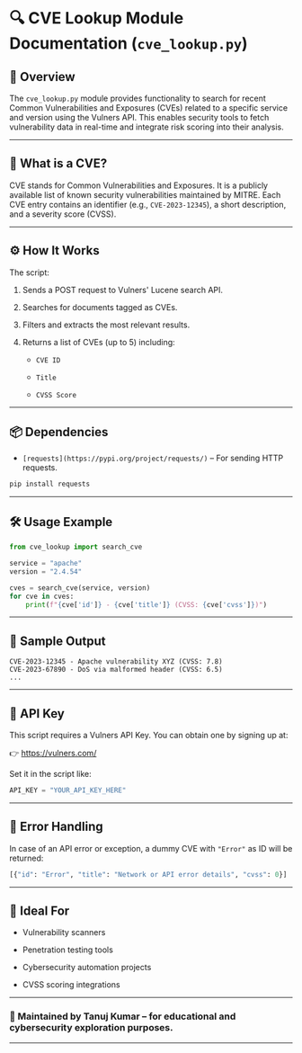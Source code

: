 # 🔍 CVE Lookup Module Documentation (`cve_lookup.py`)

## 📄 Overview

The `cve_lookup.py` module provides functionality to search for recent Common Vulnerabilities and Exposures (CVEs) related to a specific service and version using the Vulners API. This enables security tools to fetch vulnerability data in real-time and integrate risk scoring into their analysis.


---


## 🧠 What is a CVE?

CVE stands for Common Vulnerabilities and Exposures. It is a publicly available list of known security vulnerabilities maintained by MITRE. Each CVE entry contains an identifier (e.g., `CVE-2023-12345`), a short description, and a severity score (CVSS).


---


## ⚙️ How It Works

The script:

1. Sends a POST request to Vulners' Lucene search API.

2. Searches for documents tagged as CVEs.

3. Filters and extracts the most relevant results.

4. Returns a list of CVEs (up to 5) including:

    - `CVE ID`

    - `Title`

    - `CVSS Score`


---


## 📦 Dependencies

- `[requests](https://pypi.org/project/requests/)` – For sending HTTP requests.

```bash
pip install requests
```


---


## 🛠️ Usage Example

```python
from cve_lookup import search_cve

service = "apache"
version = "2.4.54"

cves = search_cve(service, version)
for cve in cves:
    print(f"{cve['id']} - {cve['title']} (CVSS: {cve['cvss']})")
```


---


## 🧪 Sample Output

```less
CVE-2023-12345 - Apache vulnerability XYZ (CVSS: 7.8)
CVE-2023-67890 - DoS via malformed header (CVSS: 6.5)
...
```


---


## 🔐 API Key
This script requires a Vulners API Key. You can obtain one by signing up at:

👉 https://vulners.com/

Set it in the script like:
```python
API_KEY = "YOUR_API_KEY_HERE"
```


---


## 🚨 Error Handling

In case of an API error or exception, a dummy CVE with `"Error"` as ID will be returned:

```python
[{"id": "Error", "title": "Network or API error details", "cvss": 0}]
```


---


## 🧠 Ideal For

- Vulnerability scanners

- Penetration testing tools

- Cybersecurity automation projects

- CVSS scoring integrations     


---


### 📘 Maintained by **Tanuj Kumar** – for educational and cybersecurity exploration purposes.


---
